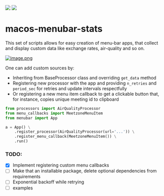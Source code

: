 ![](https://img.shields.io/badge/python-3.6%2C3.7%2C3.8%2C3.9-blue)
![](https://img.shields.io/badge/os-macOS-brightgreen)
# macos-menubar-stats
This set of scripts allows for easy creation of menu-bar apps, that collect and display custom data like exchange rates, air-quality and so on. 

[![image.png](https://i.postimg.cc/TY5M6syd/image.png)](https://postimg.cc/zVNPw0S6)

One can add custom sources by:
 - Inheriting from BaseProcessor class and overriding `get_data` method
 - Registering new processor with the app and providing `n_retries` and `period_sec` for retries and update intervals respectfully
 - Or registering a new menu item callback to get a clickable button that, for instance, copies unique meeting id to clipboard

```python
from processors import AirQualityProcessor
from menu_callbacks import MeetzoneMenuItem
from menubar import App

a = App() \
    .register_processor(AirQualityProcessor(url='...')) \
    .register_menu_callback(MeetzoneMenuItem()) \
    .run()
```


### TODO:
- [X] Implement registering custom menu callbacks
- [ ] Make that an installable package, delete optional dependencies from requirements
- [ ] Exponential backoff while retrying
- [ ] examples
